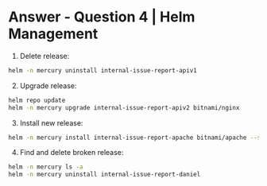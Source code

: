 # Answer - Question 4 | Helm Management

1. Delete release:
```bash
helm -n mercury uninstall internal-issue-report-apiv1
```

2. Upgrade release:
```bash
helm repo update
helm -n mercury upgrade internal-issue-report-apiv2 bitnami/nginx
```

3. Install new release:
```bash
helm -n mercury install internal-issue-report-apache bitnami/apache --set replicaCount=2
```

4. Find and delete broken release:
```bash
helm -n mercury ls -a
helm -n mercury uninstall internal-issue-report-daniel
```

